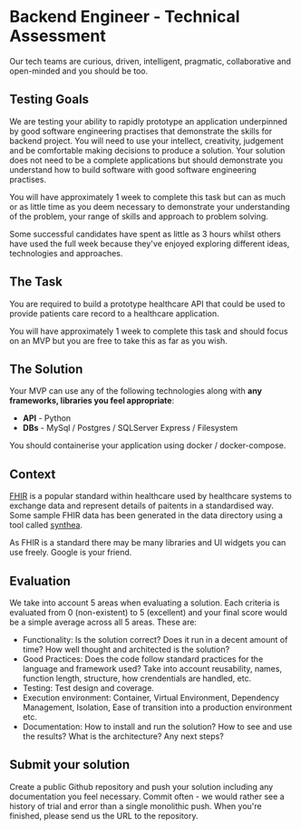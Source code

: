 # Backend Engineer - Technical Assessment
Our tech teams are curious, driven, intelligent, pragmatic, collaborative and open-minded and you should be too.

## Testing Goals
We are testing your ability to rapidly prototype an application underpinned by good software engineering practises that demonstrate the skills for backend project. You will need to use your intellect, creativity, judgement and be comfortable making decisions to produce a solution. Your solution does not need to be a complete applications but should demonstrate you understand how to build software with good software engineering practises.

You will have approximately 1 week to complete this task but can as much or as little time as you deem necessary to demonstrate your understanding of the problem, your range of skills and approach to problem solving.

Some successful candidates have spent as little as 3 hours whilst others have used the full week because they've enjoyed exploring different ideas, technologies and approaches.

## The Task
You are required to build a prototype healthcare API that could be used to provide patients care record to a healthcare application.

You will have approximately 1 week to complete this task and should focus on an MVP but you are free to take this as far as you wish.

## The Solution
Your MVP can use any of the following technologies along with **any frameworks, libraries you feel appropriate**:

- **API** - Python
- **DBs** - MySql / Postgres / SQLServer Express / Filesystem

You should containerise your application using docker / docker-compose. 

## Context
[FHIR](/https://www.hl7.org/fhir/overview.html) is a popular standard within healthcare used by healthcare systems to exchange data and represent details of paitents in a standardised way. Some sample FHIR data has been generated in the data directory using a tool called [synthea](https://www.hl7.org/fhir/overview.html). 

As FHIR is a standard there may be many libraries and UI widgets you can use freely. Google is your friend.

## Evaluation
We take into account 5 areas when evaluating a solution. Each criteria is evaluated from 0 (non-existent) to 5 (excellent) and your final score would be a simple average across all 5 areas. These are:

- Functionality: Is the solution correct? Does it run in a decent amount of time? How well thought and architected is the solution?
- Good Practices: Does the code follow standard practices for the language and framework used? Take into account reusability, names, function length, structure, how crendentials are handled, etc.
- Testing: Test design and coverage.
- Execution environment: Container, Virtual Environment, Dependency Management, Isolation, Ease of transition into a production environment etc.
- Documentation: How to install and run the solution? How to see and use the results? What is the architecture? Any next steps? 

## Submit your solution	
Create a public Github repository and push your solution including any documentation you feel necessary. Commit often - we would rather see a history of trial and error than a single monolithic push. When you're finished, please send us the URL to the repository. 
